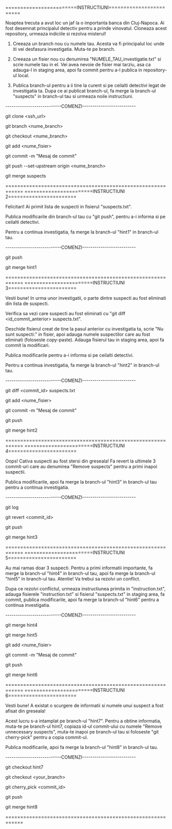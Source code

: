 ========================INSTRUCTIUNI========================

Noaptea trecuta a avut loc un jaf la o importanta banca din Cluj-Napoca. Ai fost desemnat principalul detectiv pentru a prinde vinovatul. Cloneaza acest repository, urmeaza indiciile si rezolva misterul!

1. Creeaza un branch nou cu numele tau. Acesta va fi principalul loc unde iti vei desfasura investigatia. Muta-te pe branch.

2. Creeaza un fisier nou cu denumirea "NUMELE_TAU_investigatie.txt" si scrie numele tau in el. Vei avea nevoie de fisier mai tarziu, asa ca adauga-l in staging area, apoi fa commit pentru a-l publica in repository-ul local.

3. Publica branch-ul pentru a ii tine la curent si pe ceilalti detectivi legat de investigatia ta. Dupa ce ai publicat branch-ul, fa merge la branch-ul "suspects" in branch-ul tau si urmeaza noile instructiuni.

---------------------------COMENZI--------------------------

git clone <ssh_url>

git branch <nume_branch>

git checkout <nume_branch>

git add <nume_fisier>

git commit -m "Mesaj de commit"

git push --set-upstream origin <nume_branch>

git merge suspects

============================================================
=======================INSTRUCTIUNI 2=======================

Felicitari! Ai primit lista de suspecti in fisierul "suspects.txt".

Publica modificarile din branch-ul tau cu "git push", pentru a-i informa si pe ceilalti detectivi.

Pentru a continua investigatia, fa merge la branch-ul "hint1" in branch-ul tau.

---------------------------COMENZI--------------------------

git push

git merge hint1

============================================================
=======================INSTRUCTIUNI 3=======================

Vesti bune! In urma unor investigatii, o parte dintre suspecti au fost eliminati din lista de suspecti.

Verifica sa vezi care suspecti au fost eliminati cu "git diff <id_commit_anterior> suspects.txt". 

Deschide fisierul creat de tine la pasul anterior cu investigatia ta, scrie "Nu sunt suspecti:" in fisier, apoi adauga numele suspectilor care au fost eliminati (foloseste copy-paste). Adauga fisierul tau in staging area, apoi fa commit la modificari.

Publica modificarile pentru a-i informa si pe ceilalti detectivi.

Pentru a continua investigatia, fa merge la branch-ul "hint2" in branch-ul tau.

---------------------------COMENZI--------------------------

git diff <commit_id> suspects.txt

git add <nume_fisier>

git commit -m "Mesaj de commit"

git push

git merge hint2

============================================================
=======================INSTRUCTIUNI 4=======================

Oops! Cativa suspecti au fost stersi din greseala! Fa revert la ultimele 3 commit-uri care au denumirea "Remove suspects" pentru a primi inapoi suspectii.

Publica modificarile, apoi fa merge la branch-ul "hint3" in branch-ul tau pentru a continua investigatia.

---------------------------COMENZI--------------------------

git log

git revert <commit_id>

git push

git merge hint3

============================================================
=======================INSTRUCTIUNI 5=======================

Au mai ramas doar 3 suspecti. Pentru a primi informatii importante, fa merge la branch-ul "hint4" in branch-ul tau, apoi fa merge la branch-ul "hint5" in branch-ul tau. Atentie! Va trebui sa rezolvi un conflict.

Dupa ce rezolvi conflictul, urmeaza instructiunea primita in "instruction.txt", adauga fisierele "instruction.txt" si fisierul "suspects.txt" in staging area, fa commit, publica modificarile, apoi fa merge la branch-ul "hint6" pentru a continua investigatia.

---------------------------COMENZI--------------------------

git merge hint4

git merge hint5

git add <nume_fisier>

git commit -m "Mesaj de commit"

git push

git merge hint6

============================================================
=======================INSTRUCTIUNI 6=======================

Vesti bune! A existat o scurgere de informatii si numele unui suspect a fost afisat din greseala!

Acest lucru s-a intamplat pe branch-ul "hint7". Pentru a obtine informatia, muta-te pe branch-ul hint7, copiaza id-ul commit-ului cu numele "Remove unnecessary suspects", muta-te inapoi pe branch-ul tau si foloseste "git cherry-pick" pentru a copia commit-ul.

Publica modificarile, apoi fa merge la branch-ul "hint8" in branch-ul tau.

---------------------------COMENZI--------------------------

git checkout hint7

git checkout <your_branch>

git cherry_pick <commit_id>

git push

git merge hint8

============================================================
